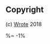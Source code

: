 <!-- ## TODO

- [ ] Add a new item to the todo list. -->

## Copyright

(c) [Wrote][1] 2018

[1]: https://wrote.cc

%~ -1%